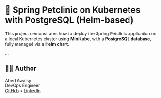 
# 🐾 Spring Petclinic on Kubernetes with PostgreSQL (Helm-based)

This project demonstrates how to deploy the Spring Petclinic application on a local Kubernetes cluster using **Minikube**, with a **PostgreSQL database**, fully managed via a **Helm chart**.

...

## 🧑‍💻 Author

Abed Awaisy  
DevOps Engineer  
[GitHub](https://github.com/AbedAwaisy) • [LinkedIn](https://www.linkedin.com/in/abedawaisy)
